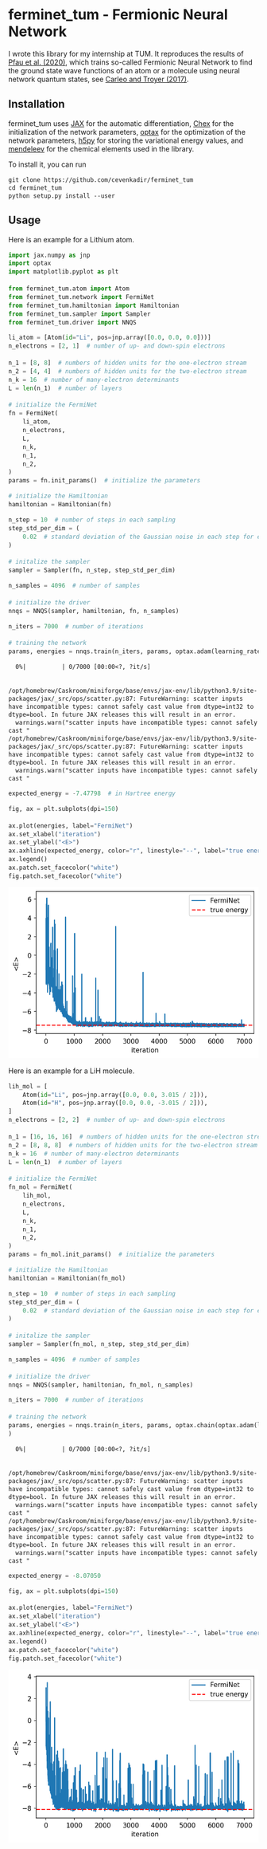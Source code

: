 # ferminet_tum - Fermionic Neural Network
I wrote this library for my internship at TUM. It reproduces the results of [Pfau et al. (2020)](https://link.aps.org/doi/10.1103/PhysRevResearch.2.033429 "Ab initio solution of the many-electron Schrödinger equation with deep neural networks"), which trains so-called Fermionic Neural Network to find the ground state wave functions of an atom or a molecule using neural network quantum states, see [Carleo and Troyer (2017)](https://dx.doi.org/10.1126/science.aag2302 "Solving the quantum many-body problem with artificial neural networks").

## Installation

ferminet_tum uses [JAX](https://github.com/google/jax) for the automatic differentiation, [Chex](https://github.com/deepmind/chex) for the initialization of the network parameters, [optax](https://github.com/deepmind/optax) for the optimization of the network parameters, [h5py](https://github.com/h5py/h5py) for storing the variational energy values, and [mendeleev](https://github.com/lmmentel/mendeleev) for the chemical elements used in the library.

To install it, you can run
```
git clone https://github.com/cevenkadir/ferminet_tum
cd ferminet_tum
python setup.py install --user
``` 

## Usage
Here is an example for a Lithium atom.


```python
import jax.numpy as jnp
import optax
import matplotlib.pyplot as plt

from ferminet_tum.atom import Atom
from ferminet_tum.network import FermiNet
from ferminet_tum.hamiltonian import Hamiltonian
from ferminet_tum.sampler import Sampler
from ferminet_tum.driver import NNQS
```


```python
li_atom = [Atom(id="Li", pos=jnp.array([0.0, 0.0, 0.0]))]
n_electrons = [2, 1]  # number of up- and down-spin electrons

n_1 = [8, 8]  # numbers of hidden units for the one-electron stream
n_2 = [4, 4]  # numbers of hidden units for the two-electron stream
n_k = 16  # number of many-electron determinants
L = len(n_1)  # number of layers

# initialize the FermiNet
fn = FermiNet(
    li_atom,
    n_electrons,
    L,
    n_k,
    n_1,
    n_2,
)
params = fn.init_params()  # initialize the parameters
```


```python
# initialize the Hamiltonian
hamiltonian = Hamiltonian(fn)
```


```python
n_step = 10  # number of steps in each sampling
step_std_per_dim = (
    0.02  # standard deviation of the Gaussian noise in each step for each dimension
)

# initalize the sampler
sampler = Sampler(fn, n_step, step_std_per_dim)
```


```python
n_samples = 4096  # number of samples

# initialize the driver
nnqs = NNQS(sampler, hamiltonian, fn, n_samples)
```


```python
n_iters = 7000  # number of iterations

# training the network
params, energies = nnqs.train(n_iters, params, optax.adam(learning_rate=1e-3))
```


      0%|          | 0/7000 [00:00<?, ?it/s]


    /opt/homebrew/Caskroom/miniforge/base/envs/jax-env/lib/python3.9/site-packages/jax/_src/ops/scatter.py:87: FutureWarning: scatter inputs have incompatible types: cannot safely cast value from dtype=int32 to dtype=bool. In future JAX releases this will result in an error.
      warnings.warn("scatter inputs have incompatible types: cannot safely cast "
    /opt/homebrew/Caskroom/miniforge/base/envs/jax-env/lib/python3.9/site-packages/jax/_src/ops/scatter.py:87: FutureWarning: scatter inputs have incompatible types: cannot safely cast value from dtype=int32 to dtype=bool. In future JAX releases this will result in an error.
      warnings.warn("scatter inputs have incompatible types: cannot safely cast "



```python
expected_energy = -7.47798  # in Hartree energy
```


```python
fig, ax = plt.subplots(dpi=150)

ax.plot(energies, label="FermiNet")
ax.set_xlabel("iteration")
ax.set_ylabel("<E>")
ax.axhline(expected_energy, color="r", linestyle="--", label="true energy")
ax.legend()
ax.patch.set_facecolor("white")
fig.patch.set_facecolor("white")
```


    
![png](README_files/README_10_0.png)
    


Here is an example for a LiH molecule.


```python
lih_mol = [
    Atom(id="Li", pos=jnp.array([0.0, 0.0, 3.015 / 2])),
    Atom(id="H", pos=jnp.array([0.0, 0.0, -3.015 / 2])),
]
n_electrons = [2, 2]  # number of up- and down-spin electrons

n_1 = [16, 16, 16]  # numbers of hidden units for the one-electron stream
n_2 = [8, 8, 8]  # numbers of hidden units for the two-electron stream
n_k = 16  # number of many-electron determinants
L = len(n_1)  # number of layers

# initialize the FermiNet
fn_mol = FermiNet(
    lih_mol,
    n_electrons,
    L,
    n_k,
    n_1,
    n_2,
)
params = fn_mol.init_params()  # initialize the parameters
```


```python
# initialize the Hamiltonian
hamiltonian = Hamiltonian(fn_mol)
```


```python
n_step = 10  # number of steps in each sampling
step_std_per_dim = (
    0.02  # standard deviation of the Gaussian noise in each step for each dimension
)

# initalize the sampler
sampler = Sampler(fn_mol, n_step, step_std_per_dim)
```


```python
n_samples = 4096  # number of samples

# initialize the driver
nnqs = NNQS(sampler, hamiltonian, fn_mol, n_samples)
```


```python
n_iters = 7000  # number of iterations

# training the network
params, energies = nnqs.train(n_iters, params, optax.chain(optax.adam(learning_rate=0.01), optax.add_noise(0.01,0.55,0))
)
```


      0%|          | 0/7000 [00:00<?, ?it/s]


    /opt/homebrew/Caskroom/miniforge/base/envs/jax-env/lib/python3.9/site-packages/jax/_src/ops/scatter.py:87: FutureWarning: scatter inputs have incompatible types: cannot safely cast value from dtype=int32 to dtype=bool. In future JAX releases this will result in an error.
      warnings.warn("scatter inputs have incompatible types: cannot safely cast "
    /opt/homebrew/Caskroom/miniforge/base/envs/jax-env/lib/python3.9/site-packages/jax/_src/ops/scatter.py:87: FutureWarning: scatter inputs have incompatible types: cannot safely cast value from dtype=int32 to dtype=bool. In future JAX releases this will result in an error.
      warnings.warn("scatter inputs have incompatible types: cannot safely cast "



```python
expected_energy = -8.07050
```


```python
fig, ax = plt.subplots(dpi=150)

ax.plot(energies, label="FermiNet")
ax.set_xlabel("iteration")
ax.set_ylabel("<E>")
ax.axhline(expected_energy, color="r", linestyle="--", label="true energy")
ax.legend()
ax.patch.set_facecolor("white")
fig.patch.set_facecolor("white")
```


    
![png](README_files/README_18_0.png)
    

